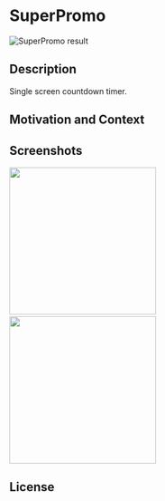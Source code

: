 # SuperPromo
![SuperPromo result](https://github.com/QArtur99/super-promo-android/workflows/Check/badge.svg)

## Description
Single screen countdown timer.

## Motivation and Context

## Screenshots
<img src="/results/screenshot_1.png" width="260">
&emsp;
<img src="/results/screenshot_2.png" width="260">

## License

